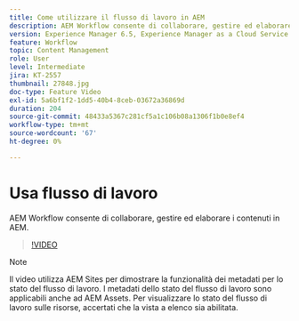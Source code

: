 ```yaml
---
title: Come utilizzare il flusso di lavoro in AEM
description: AEM Workflow consente di collaborare, gestire ed elaborare i contenuti in AEM.
version: Experience Manager 6.5, Experience Manager as a Cloud Service
feature: Workflow
topic: Content Management
role: User
level: Intermediate
jira: KT-2557
thumbnail: 27848.jpg
doc-type: Feature Video
exl-id: 5a6bf1f2-1dd5-40b4-8ceb-03672a36869d
duration: 204
source-git-commit: 48433a5367c281cf5a1c106b08a1306f1b0e8ef4
workflow-type: tm+mt
source-wordcount: '67'
ht-degree: 0%

---
```


# Usa flusso di lavoro

AEM Workflow consente di collaborare, gestire ed elaborare i contenuti in AEM.

>[!VIDEO](https://video.tv.adobe.com/v/3410288?quality=12&learn=on&captions=ita)

>[!NOTE]
>
> Il video utilizza AEM Sites per dimostrare la funzionalità dei metadati per lo stato del flusso di lavoro. I metadati dello stato del flusso di lavoro sono applicabili anche ad AEM Assets. Per visualizzare lo stato del flusso di lavoro sulle risorse, accertati che la vista a elenco sia abilitata.
